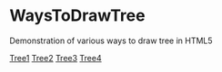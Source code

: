 <!-- Global site tag (gtag.js) - Google Analytics -->
<script async src="https://www.googletagmanager.com/gtag/js?id=UA-81183833-2"></script>
<script>
 window.dataLayer = window.dataLayer || [];
 function gtag(){dataLayer.push(arguments);}
 gtag('js', new Date());

 gtag('config', 'UA-81183833-2');
</script>

<script>var cookieBread = ">Game>2048-AI";</script>
<script src="https://truemaxdh.github.io/Include/header.js"></script>

# WaysToDrawTree
Demonstration of various ways to draw tree in HTML5


[Tree1](Tree1.html)
[Tree2](Tree2.html)
[Tree3](Tree3.html)
[Tree4](Tree4.html)

<!-- Google Adsense -->
<script async src="//pagead2.googlesyndication.com/pagead/js/adsbygoogle.js"></script>
<!-- AutoResponse -->
<ins class="adsbygoogle"
     style="display:block"
     data-ad-client="ca-pub-7307479428475282"
     data-ad-slot="8718898251"
     data-ad-format="auto"></ins>
<script>
  (adsbygoogle = window.adsbygoogle || []).push({});
</script>
  
